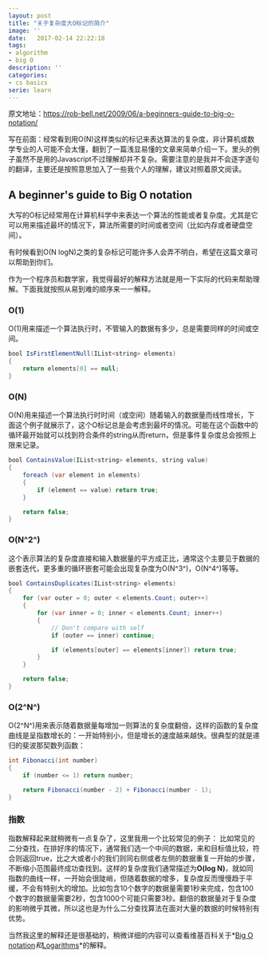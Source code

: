 ```yaml
---
layout: post
title: "关于复杂度大O标记的简介"
image: ''
date:   2017-02-14 22:22:18
tags:
- algorithm
- big O
description: ''
categories:
- cs basics
serie: learn
---
```


原文地址：<a href="https://rob-bell.net/2009/06/a-beginners-guide-to-big-o-notation/">https://rob-bell.net/2009/06/a-beginners-guide-to-big-o-notation/</a>

写在前面：经常看到用O(N)这样类似的标记来表达算法的复杂度，非计算机或数学专业的人可能不会太懂，翻到了一篇浅显易懂的文章来简单介绍一下。里头的例子虽然不是用的Javascript不过理解却并不复杂。需要注意的是我并不会逐字逐句的翻译，主要还是按照意思加入了一些我个人的理解，建议对照着原文阅读。

## A beginner's guide to Big O notation 

大写的O标记经常用在计算机科学中来表达一个算法的性能或者复杂度。尤其是它可以用来描述最坏的情况下，算法所需要的时间或者空间（比如内存或者硬盘空间）。

有时候看到O(N logN)之类的复杂标记可能许多人会弄不明白，希望在这篇文章可以帮助到你们。

作为一个程序员和数学家，我觉得最好的解释方法就是用一下实际的代码来帮助理解。下面我就按照从易到难的顺序来一一解释。

### O(1)

O(1)用来描述一个算法执行时，不管输入的数据有多少，总是需要同样的时间或空间。

```java
bool IsFirstElementNull(IList<string> elements)
{
    return elements[0] == null;
}
```

### O(N)

O(N)用来描述一个算法执行时时间（或空间）随着输入的数据量而线性增长，下面这个例子就展示了，这个O标记总是会考虑到最坏的情况。可能在这个函数中的循环最开始就可以找到符合条件的string从而return，但是事件复杂度总会按照上限来记录。

```java
bool ContainsValue(IList<string> elements, string value)
{
    foreach (var element in elements)
    {
        if (element == value) return true;
    }

    return false;
}
```

### O(N^2^)

这个表示算法的复杂度直接和输入数据量的平方成正比，通常这个主要见于数据的嵌套迭代，更多重的循环嵌套可能会出现复杂度为O(N^3^)，O(N^4^)等等。

```java
bool ContainsDuplicates(IList<string> elements)
{
    for (var outer = 0; outer < elements.Count; outer++)
    {
        for (var inner = 0; inner < elements.Count; inner++)
        {
            // Don't compare with self
            if (outer == inner) continue;

            if (elements[outer] == elements[inner]) return true;
        }
    }

    return false;
}
```

### O(2^N^)

O(2^N^)用来表示随着数据量每增加一则算法的复杂度翻倍，这样的函数的复杂度曲线是呈指数增长的：一开始特别小，但是增长的速度越来越快。很典型的就是递归的斐波那契数列函数：

```java
int Fibonacci(int number)
{
    if (number <= 1) return number;

    return Fibonacci(number - 2) + Fibonacci(number - 1);
}
```

### 指数

指数解释起来就稍微有一点复杂了，这里我用一个比较常见的例子：
比如常见的二分查找，在排好序的情况下，通常我们选一个中间的数据，来和目标值比较，符合则返回true，比之大或者小的我们则同右侧或者左侧的数据重复一开始的步骤，不断缩小范围最终成功查找到。这样的复杂度我们通常描述为**O(log N)**，就如同指数的曲线一样，一开始会很陡峭，但随着数据的增多，复杂度反而慢慢趋于平缓，不会有特别大的增加。比如包含10个数字的数据量需要1秒来完成，包含100个数字的数据量需要2秒，包含1000个可能只需要3秒。翻倍的数据量对于复杂度的影响微乎其微，所以这也是为什么二分查找算法在面对大量的数据的时候特别有优势。

当然我这里的解释还是很基础的，稍微详细的内容可以查看维基百科关于*[Big O notation](https://en.wikipedia.org/wiki/Big_O_notation)*和*[Logarithms](https://en.wikipedia.org/wiki/Logarithm)*的解释。